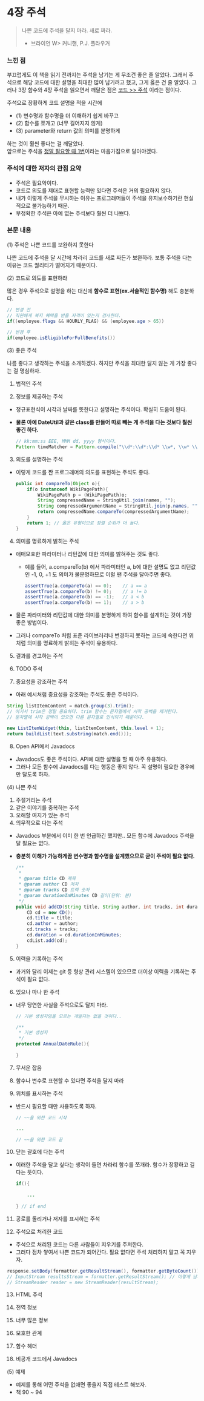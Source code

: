 # 4장 주석

> 나쁜 코드에 주석을 달지 마라. 새로 짜라.
> - 브라이언 W> 커니핸, P.J. 플라우거

### 느낀 점
부끄럽게도 이 책을 읽기 전까지는 주석을 남기는 게 무조건 좋은 줄 알았다.
그래서 주석으로 해당 코드에 대한 설명을 최대한 많이 남기려고 했고, 그게 옳은 건 줄 알았다.
그러나 3장 함수와 4장 주석을 읽으면서 깨달은 점은 <u>코드 >> 주석</u> 이라는 점이다.

주석으로 장황하게 코드 설명을 적을 시간에
- (1) 변수명과 함수명을 더 이해하기 쉽게 바꾸고
- (2) 함수를 쪼개고 (너무 길어지지 않게)
- (3) parameter와 return 값의 의미를 분명하게

하는 것이 훨씬 좋다는 걸 깨달았다. <br/>
앞으로는 주석을 <u>정말 필요할 때 1번</u>이라는 마음가짐으로 달아야겠다.

### 주석에 대한 저자의 관점 요약

- 주석은 필요악이다.
- 코드로 의도를 제대로 표현할 능력만 있다면 주석은 거의 필요하지 않다.
- 내가 이렇게 주석을 무시하는 이유는 프로그래머들이 주석을 유지보수하기란 현실적으로 불가능하기 때문.
- 부정확한 주석은 아예 없는 주석보다 훨씬 더 나쁘다.

### 본문 내용

(1) 주석은 나쁜 코드를 보완하지 못한다

나쁜 코드에 주석을 달 시간에 차라리 코드를 새로 짜든가 보완하라.
보통 주석을 다는 이유는 코드 퀄리티가 떨어지기 때문이다.

(2) 코드로 의도를 표현하라

많은 경우 주석으로 설명을 하는 대신에 **함수로 표현(ex.서술적인 함수명)** 해도 충분하다.

```java
// 변경 전
// 직원에게 복지 혜택을 받을 자격이 있는지 검사한다.
if((employee.flags && HOURLY_FLAG) && (employee.age > 65))
    
// 변경 후    
if(employee.isEligibleForFullBenefits())
```

(3) 좋은 주석

나름 좋다고 생각하는 주석을 소개하겠다. 하지만 주석을 최대한 달지 않는 게 가장 좋다는 걸 명심하자.

1. 법적인 주석

2. 정보를 제공하는 주석
- 정규표현식이 시각과 날짜를 뜻한다고 설명하는 주석이다. 확실히 도움이 된다.
- **물론 아예 DateUtil과 같은 class를 만들어 따로 빼는 게 주석을 다는 것보다 훨씬 좋긴 하다.**

    ```java
    // kk:mm:ss EEE, MMM dd, yyyy 형식이다.
    Pattern timeMatcher = Pattern.compile("\\d*:\\d*:\\d* \\w*, \\w* \\d*, \\d*");
    ```
3. 의도를 설명하는 주석
- 이렇게 코드를 짠 프로그래머의 의도를 표현하는 주석도 좋다.
    ```java
    public int compareTo(Object o){
        if(o instanceof WikiPagePath){
            WikiPagePath p = (WikiPagePath)o;
            String compressedName = StringUtil.join(names, "");
            String compressedArgumentName = StringUtil.join(p.names, "");
            return compressedName.compareTo(compressedArgumentName);
        }
        return 1; // 옳은 유형이므로 정렬 순위가 더 높다.
    }
    ```

4. 의미를 명료하게 밝히는 주석
- 애매모호한 파라미터나 리턴값에 대한 의미를 밝혀주는 것도 좋다.
    - 예를 들어, a.compareTo(b) 에서 파라미터인 a, b에 대한 설명도 없고 리턴값인 -1, 0, +1 도 의미가 불분명하므로 이럴 땐 주석을 달아주면 좋다.

      ```java
      assertTrue(a.compareTo(a) == 0);    // a == a
      assertTrue(a.compareTo(b) != 0);    // a != b
      assertTrue(a.compareTo(b) == -1);   // a < b 
      assertTrue(a.compareTo(b) == 1);    // a > b 
      ```

- 물론 파라미터와 리턴값에 대한 의미를 분명하게 하여 함수를 설계하는 것이 가장 좋은 방법이다.
- 그러나 compareTo 처럼 표준 라이브러리나 변경하지 못하는 코드에 속한다면 위처럼 의미를 명료하게 밝히는 주석이 유용하다.

5. 결과를 경고하는 주석

6. TODO 주석

7. 중요성을 강조하는 주석

- 아래 예시처럼 중요성을 강조하는 주석도 좋은 주석이다.

```java
String listItemContent = match.group(3).trim();
// 여기서 trim은 정말 중요하다. trim 함수는 문자열에서 시작 공백을 제거한다.
// 문자열에 시작 공백이 있으면 다른 문자열로 인식되기 때문이다. 

new ListItemWidget(this, listItemContent, this.level + 1);
return buildList(text.substring(match.end()));
```

8. Open API에서 Javadocs

- Javadocs도 좋은 주석이다. API에 대한 설명을 할 때 아주 유용하다.
- 그러나 모든 함수에 Javadocs를 다는 행동은 좋지 않다. 꼭 설명이 필요한 경우에만 달도록 하자.


(4) 나쁜 주석

1. 주절거리는 주석
2. 같은 이야기를 중복하는 주석
3. 오해할 여지가 있는 주석
4. 의무적으로 다는 주석

- Javadocs 부분에서 이미 한 번 언급하긴 했지만.. 모든 함수에 Javadocs 주석을 달 필요는 없다.
- **충분히 이해가 가능하게끔 변수명과 함수명을 설계했으므로 굳이 주석이 필요 없다.**

    ```java
    /**
     * 
     * @param title CD 제목
     * @param author CD 저자
     * @param tracks CD 트랙 숫자
     * @param durationInMinutes CD 길이(단위: 분)
     */
    public void addCD(String title, String author, int tracks, int durationInMinutes){
        CD cd = new CD();
        cd.title = title;
        cd.author = author;
        cd.tracks = tracks;
        cd.duration = cd.durationInMinutes;
        cdList.add(cd);
    }
    ```

5. 이력을 기록하는 주석

- 과거와 달리 이제는 git 등 형상 관리 시스템이 있으므로 더이상 이력을 기록하는 주석이 필요 없다.

6. 있으나 마나 한 주석

- 너무 당연한 사실을 주석으로도 달지 마라.

    ```java
  // 기본 생성자임을 모르는 개발자는 없을 것이다..
  
    /**
     * 기본 생성자
     */
    protected AnnualDateRule(){
        
    }
    ```

7. 무서운 잡음

8. 함수나 변수로 표현할 수 있다면 주석을 달지 마라

9. 위치를 표시하는 주석

- 반드시 필요할 때만 사용하도록 하자.

    ```java
    // ~~을 위한 코드 시작
    
    ...
    
    // ~~을 위한 코드 끝
    ```

10. 닫는 괄호에 다는 주석

- 이러한 주석을 달고 싶다는 생각이 들면 차라리 함수를 쪼개라. 함수가 장황하고 길다는 뜻이다.

    ```java
    if(){
        
        ...
            
    } // if end
    ```

11. 공로를 돌리거나 저자를 표시하는 주석

12. 주석으로 처리한 코드

- 주석으로 처리된 코드는 다른 사람들이 지우기를 주저한다.
- 그러다 점차 쌓여서 나쁜 코드가 되어간다. 필요 없다면 주석 처리하지 말고 꼭 지우자.

```java
response.setBody(formatter.getResultStream(), formatter.getByteCount());
// InputStream resultsStream = formatter.getResultStream(); // 이렇게 남기지 말고 미리 미리 지우자.
// StreamReader reader = new StreamReader(resultStream);
```

13. HTML 주석

14. 전역 정보

15. 너무 많은 정보

16. 모호한 관계

17. 함수 헤더

18. 비공개 코드에서 Javadocs

(5) 예제
- 예제를 통해 어떤 주석을 없애면 좋을지 직접 테스트 해보자.
- 책 90 ~ 94